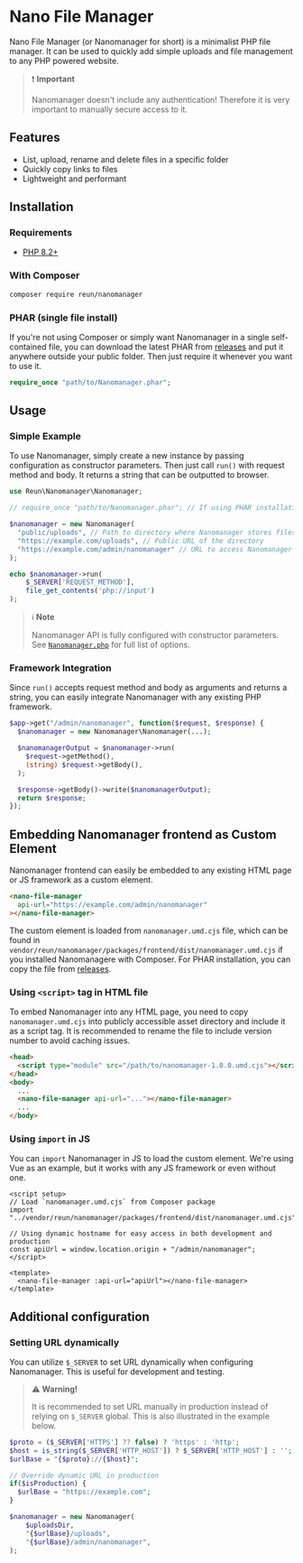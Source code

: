# Nano File Manager

Nano File Manager (or Nanomanager for short) is a minimalist PHP file manager.
It can be used to quickly add simple uploads and file management to any PHP
powered website.

> ❗ **Important**
>
> Nanomanager doesn't include any authentication! Therefore it is very important
> to manually secure access to it.

## Features

- List, upload, rename and delete files in a specific folder
- Quickly copy links to files
- Lightweight and performant

## Installation

### Requirements

- [PHP 8.2+](https://www.php.net/supported-versions.php)

### With Composer

```sh
composer require reun/nanomanager
```

### PHAR (single file install)

If you're not using Composer or simply want Nanomanager in a single
self-contained file, you can download the latest PHAR from
[releases](https://github.com/ReunMedia/nanomanager/releases) and put it
anywhere outside your public folder. Then just require it whenever you want to
use it.

```php
require_once "path/to/Nanomanager.phar";
```

## Usage

### Simple Example

To use Nanomanager, simply create a new instance by passing configuration as
constructor parameters. Then just call `run()` with request method and body. It
returns a string that can be outputted to browser.

```php
use Reun\Nanomanager\Nanomanager;

// require_once "path/to/Nanomanager.phar"; // If using PHAR installation

$nanomanager = new Nanomanager(
  "public/uploads", // Path to directory where Nanomanager stores files
  "https://example.com/uploads", // Public URL of the directory
  "https://example.com/admin/nanomanager" // URL to access Nanomanager
);

echo $nanomanager->run(
    $_SERVER['REQUEST_METHOD'],
    file_get_contents('php://input')
);
```

> ℹ️ **Note**
>
> Nanomanager API is fully configured with constructor parameters. See
> [`Nanomanager.php`](packages/php/src/Nanomanager/Nanomanager.php) for full
> list of options.

### Framework Integration

Since `run()` accepts request method and body as arguments and returns a string,
you can easily integrate Nanomanager with any existing PHP framework.

```php
$app->get("/admin/nanomanager", function($request, $response) {
  $nanomanager = new Nanomanager\Nanomanager(...);

  $nanomanagerOutput = $nanomanager->run(
    $request->getMethod(),
    (string) $request->getBody(),
  );

  $response->getBody()->write($nanomanagerOutput);
  return $response;
});
```

## Embedding Nanomanager frontend as Custom Element

Nanomanager frontend can easily be embedded to any existing HTML page or JS
framework as a custom element.

```html
<nano-file-manager
  api-url="https://example.com/admin/nanomanager"
></nano-file-manager>
```

The custom element is loaded from `nanomanager.umd.cjs` file, which can be found
in `vendor/reun/nanomanager/packages/frontend/dist/nanomanager.umd.cjs` if you
installed Nanomanagere with Composer. For PHAR installation, you can copy the
file from [releases](https://github.com/ReunMedia/nanomanager/releases).

### Using `<script>` tag in HTML file

To embed Nanomanager into any HTML page, you need to copy `nanomanager.umd.cjs`
into publicly accessible asset directory and include it as a script tag. It is
recommended to rename the file to include version number to avoid caching
issues.

```html
<head>
  <script type="module" src="/path/to/nanomanager-1.0.0.umd.cjs"></script>
</head>
<body>
  ...
  <nano-file-manager api-url="..."></nano-file-manager>
  ...
</body>
```

### Using `import` in JS

You can `import` Nanomanager in JS to load the custom element. We're using Vue
as an example, but it works with any JS framework or even without one.

```vue
<script setup>
// Load `nanomanager.umd.cjs` from Composer package
import "../vendor/reun/nanomanager/packages/frontend/dist/nanomanager.umd.cjs";

// Using dynamic hostname for easy access in both development and production
const apiUrl = window.location.origin + "/admin/nanomanager";
</script>

<template>
  <nano-file-manager :api-url="apiUrl"></nano-file-manager>
</template>
```

## Additional configuration

### Setting URL dynamically

You can utilize `$_SERVER` to set URL dynamically when configuring Nanomanager.
This is useful for development and testing.

> ⚠️ **Warning!**
>
> It is recommended to set URL manually in production instead of relying on
> `$_SERVER` global. This is also illustrated in the example below.

```php
$proto = ($_SERVER['HTTPS'] ?? false) ? 'https' : 'http';
$host = is_string($_SERVER['HTTP_HOST']) ? $_SERVER['HTTP_HOST'] : '';
$urlBase = "{$proto}://{$host}";

// Override dynamic URL in production
if($isProduction) {
  $urlBase = "https://example.com";
}

$nanomanager = new Nanomanager(
    $uploadsDir,
    "{$urlBase}/uploads",
    "{$urlBase}/admin/nanomanager",
);
```
